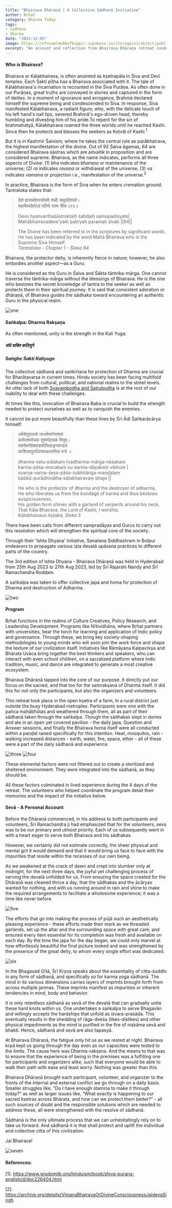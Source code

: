 ```yaml
---
title: "Bhairava Dhāraṇā | A Collective Sādhanā Initiative"
author: Bṛhat
category: Dharma Today
tags: 
- sadhana
- dharma
date: "2023-12-05"
image: https://rnfvzaelmwbbvfbsppir.supabase.co/storage/v1/object/public/brhatwebsite/05dhiti/bhairavadharana/bhairavadharana.webp
excerpt: "An account and reflection from Bhairava Dhāraṇa retreat conducted in Bhagyanagar."
---
```

#### Who is Bhairava?

Bhairava or Kālabhairava, is often anointed as kṣetrapāla in Śiva and Devī temples. Each Śakti pīṭha has a Bhairava associated with it. The tale of Kālabhairava's incarnation is recounted in the Śiva Purāṇa. As often done in our Purāṇas, great truths are conveyed in stories and captured in the form of deities. In a moment of ignorance and arrogance, Brahmā declared himself the supreme being and condescended to Śiva. In response, Śiva manifested Kālabhairava, a radiant figure, who, with the delicate touch of his left hand's nail tips, severed Brahmā's ego-driven head, thereby humbling and divesting him of his pride.To repent for the sin of brahmahatyā, Kālabhairava roamed the three worlds until he reached Kashi. Since then he protects and blesses the seekers as Koṭvāl of Kashi.<sup>1</sup>

But it is in Kashmir Śaivism, where he takes the central role as parābhairava, the highest manifestation of the divine. Out of 92 Śaiva āgamas, 64 are considered Bhairava śāstras which are advaitik in proposition and are considered supreme. Bhairava, as the name indicates, performs all three aspects of Divine: (1) _bha_ indicates _bharaṇa_ or maintenance of the universe; (2) _ra_ indicates _ravaṇa_ or withdrawal of the universe; (3) _va_ indicates _vamana_ or projection i.e., manifestation of the universe.<sup>2</sup>

In practice, Bhairava is the form of Śiva when he enters cremation ground. Tantraloka states that:

>देवो ह्यन्वर्थशास्त्रोक्तैः शब्दैः समुपदिश्यते।  
>महाभैरवदेवोऽयं पतिर्यः परमः शिवः॥९४॥  
>
>Devo hyanvarthaśāstroktaiḥ śabdaiḥ samupadiśyate|     
>Mahābhairavadevo'yaṁ patiryaḥ paramaḥ śivaḥ ||94||  
>
>The Divine has been referred to in the scriptures by significant words.   
>He has been indicated by the word Mahā Bhairava who is the Supreme Śiva Himself.   
><cite>Tantraloka - Chapter 1 - Śloka 94</cite>

Bhairava, the protector deity, is inherently fierce in nature; however, he also embodies another aspect—as a Guru.

He is considered as the Guru in Śaiva and Śākta tāntrika-mārga. One cannot traverse the tāntrika-mārga without the blessings of Bhairava. He is the one who bestows the secret knowledge of tantra to the seeker as well as protects them in their spiritual journey. It is said that consistent adoration or dhāraṇā, of Bhairava guides the sādhaka toward encountering an authentic Guru in the physical realm.

<img class="imageclass" src="https://rnfvzaelmwbbvfbsppir.supabase.co/storage/v1/object/public/brhatwebsite/05dhiti/bhairavadharana/bhairavadharana1.webp" alt="one"/>

#### Saṅkalpa: Dharma Rakṣaṇa 

As often mentioned, unity is the strength in the Kali Yuga:

##### संघे शक्ति कलियुगे  
##### Saṅghe Śakti Kaliyuge  

The collective sādhanā and saṅkīrtana for protection of Dharma are crucial for Bharātavarṣa in current times. Hindu society has been facing multifold challenges from cultural, political, and national realms to the street levels. An utter lack of both [Svayambodha and Śatrubodha](https://www.brhat.in/dhiti/shatrubodhasvayambodha) is at the root of our inability to deal with these challenges.

At times like this, invocation of Bhairava Baba is crucial to build the strength needed to protect ourselves as well as to vanquish the enemies.

It cannot be put more beautifully than these lines by Śrī Ādi Śaṅkarācārya himself:

>धर्मसेतुपालकं त्वधर्ममार्गनाशकं  
>कर्मपाशमोचकं सुशर्मदायकं विभुम्।  
>स्वर्णवर्णशेषपाशशोभिताङ्गमण्डलं  
>काशिकापुराधिनाथकालभैरवं भजे ॥    
>  
>dharma-setu-pālakaṃ tvadharma-mārga-nāśakaṃ  
>karma-pāśa-mocakaṃ su-śarma-dāyakaṃ vibhum |  
>svarṇa-varṇa-śeṣa-pāśa-śobhitāṅga-maṇḍalaṃ  
>kāśikā-purādhinātha-kālabhairavaṃ bhaje ||  
>  
>He who is the protector of dharma and the destroyer of adharma,  
>He who liberates us from the bondage of karma and thus bestows auspiciousness,  
>His golden form shines with a garland of serpents around his neck,  
>That Kāla Bhairava, the Lord of Kashi, I worship.  
><cite>Kālabhairava Aṣṭaka, Śloka 5</cite>

There have been calls from different sampradāyas and Gurus to carry out this resolution which will strengthen the spiritual core of the society. 

Through their 'Ishta Dhyana' initiative, Sanatana Siddhashram in Bolpur endeavors to propagate various iṣta devatā upāsana practices to different parts of the country.

The 3rd edition of Ishta Dhyana - Bhairava Dhāraṇā was held in Hyderabad from 25th Aug 2023 to 27th Aug 2023, led by Śrī Rajarshi Nandy and Śrī Ramachandra Roddam. 

A saṅkalpa was taken to offer collective japa and homa for protection of Dharma and destruction of Adharma.

<img class="imageclass" src="https://rnfvzaelmwbbvfbsppir.supabase.co/storage/v1/object/public/brhatwebsite/05dhiti/bhairavadharana/bhairavadharana2.webp" alt="two"/>

#### Program 

Bṛhat functions in the realms of Culture Creatives, Policy Research, and Leadership Development. Programs like Nītividhāna, where Bṛhat partners with universities, bear the torch for learning and application of Indic policy and governance. Through these, we bring key society-shaping methodologies to young minds who will soon join the work force and shape the texture of our civilization itself. Initiatives like Rāmāyaṇa Kalpavṛkṣa and Bhārata Uvāca bring together the best thinkers and speakers, who can interact with even school children, on a sacralized platform where Indic tradition, music, and dance are integrated to generate a most creative ecosystem. 

Bhairava Dhāraṇā tapped into the core of our purpose. It directly put our focus on the sacred, and that too for the saṃrakṣaṇa of Dharma itself. It did this for not only the participants, but also the organizers and volunteers.

This retreat took place in the open kṣetra of a farm, in a rural district just outside the busy Hyderabad metroplex. Participants were one with the pañca mahābhūtas and weathered through them, all as part of their sādhanā taken through the saṅkalpa. Though the sādhakas slept in dorms and ate in an open yet covered pavilion - the daily japa, Question and Answer sessions, and finally the Bhairava homa itself were all conducted within a paṇḍal raised specifically for this intention. Heat, mosquitos, rain - walking increased distances - earth, water, fire, space, ether - all of these were a part of the daily sādhanā and experience.

<div class="rta-grid grid2 stay2">
	<img class="imageclass2" src="https://rnfvzaelmwbbvfbsppir.supabase.co/storage/v1/object/public/brhatwebsite/05dhiti/bhairavadharana/bhairavadharana3.webp" alt="three"/>
	<img class="imageclass2" src="https://rnfvzaelmwbbvfbsppir.supabase.co/storage/v1/object/public/brhatwebsite/05dhiti/bhairavadharana/bhairavadharana4.webp" alt="four"/>
</div>

These elemental factors were not filtered out to create a sterilized and sheltered environment. They were integrated into the sādhanā, as they should be.

All these factors culminated in lived experience during the 4 days of the retreat. The volunteers who helped coordinate the program detail their memories and the impact of the initiative below.

#### Sevā - A Personal Account

Before the Dhāraṇā commenced, in his address to both participants and volunteers, Śrī Ramachandra ji had emphasized that for the volunteers, seva was to be our primary and utmost priority. Each of us subsequently went in with a heart eager to serve both Bhairava and his sādhakas. 

However, we certainly did not estimate correctly, the sheer physical and mental grit it would demand and that it would bring us face to face with the impurities that reside within the recesses of our own being. 

As we awakened at the crack of dawn and crept into slumber only at midnight, for the next three days, the joyful yet challenging process of serving the devatā unfolded for us. From ensuring the space created for the Dhāraṇā was cleaned thrice a day, that the sādhakas and the ācāryas wanted for nothing, and with us running around in rain and shine to make the required arrangements to facilitate a wholesome experience; it was a time like never before. 

<img class="imageclass2" src="https://rnfvzaelmwbbvfbsppir.supabase.co/storage/v1/object/public/brhatwebsite/05dhiti/bhairavadharana/bhairavadharana5.webp" alt="five"/>

The efforts that go into making the process of pūjā such an aesthetically pleasing experience - these efforts made their mark as we threaded garlands, set up the altar and the surrounding space with great care, and ensured every item essential for its completion was fresh and available on each day. By the time the japa for the day began, we could only marvel at how effortlessly beautiful the final picture looked and was strengthened by the presence of the great deity, to whom every single effort was dedicated. 

<img class="imageclass2" src="https://rnfvzaelmwbbvfbsppir.supabase.co/storage/v1/object/public/brhatwebsite/05dhiti/bhairavadharana/bhairavadharana6.webp" alt="six"/>

In the Bhagavad Gītā, Śrī Kṛṣṇa speaks about the essentiality of citta-śuddhi in any form of sādhanā, and specifically so for karma yoga sādhanā. The mind in its various dimensions carries layers of imprints brought forth from across multiple janmas. These imprints manifest as impurities or inherent tendencies in mind, body and behavior. 

It is only relentless sādhanā as sevā of the devatā that can gradually untie these hard knots within us. One undertakes a saṅkalpa to serve Bhagavān and willingly accepts the hardships that unfold as iśvara-prasāda. This eventually results in the shedding of rāga-dveśa (likes-dislikes) and other physical impediments as the mind is purified in the fire of niṣkāma sevā and bhakti. Hence, sādhanā and sevā are also tapasyā.

At Bhairava Dhāraṇā, the fatigue only hit us as we rested at night. Bhairava krpā kept us going through the day even as our capacities were tested to the limits. The cause here was Dharma-rakṣaṇa. And the means to that was to ensure that the experience of being in the premises was a fulfilling one for participants and organizers alike, such that everyone would be able to walk their path with ease and least worry. Nothing was greater than this. 

Bhairava Dhāraṇā brought each participant, volunteer, and organizer to the fronts of the internal and external conflict we go through on a daily basis. Smaller struggles like, “Do I have enough stamina to make it through today?” as well as larger issues like, “What exactly is happening to our sacred kṣetras across Bhārata, and how can we protect them better?” - all such sources of doubt and the responsible solutions which are needed to address these, all were strengthened with the resolve of sādhanā.

Sādhanā is the only ultimate process that we can unhesitatingly rely on to take us forward. And sādhanā it is that shall protect and uplift the individual and collective citta of this civilization. 

Jai Bhairava!

<img class="imageclass2" src="https://rnfvzaelmwbbvfbsppir.supabase.co/storage/v1/object/public/brhatwebsite/05dhiti/bhairavadharana/bhairavadharana7.webp" alt="seven"/>

#### References:

[1]. https://www.wisdomlib.org/hinduism/book/shiva-purana-english/d/doc226404.html

[2]. https://archive.org/details/VijnanaBhairavaOrDivineConsciousnessJaidevaSingh 

<style lang="sass">

.imageclass
	object-fit: contain
	weight: 200px
	height: 400px

</style>